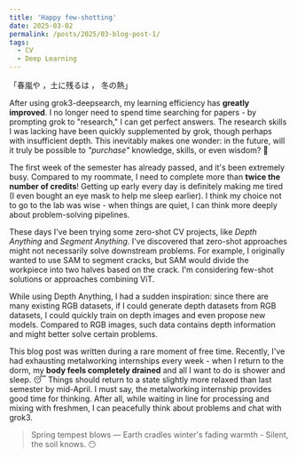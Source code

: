 ```yaml
---
title: 'Happy few-shotting'
date: 2025-03-02
permalink: /posts/2025/03-blog-post-1/
tags:
  - CV
  - Deep Learning
---
```


「春嵐や ，土に残るは ， 冬の熱」

After using grok3-deepsearch, my learning efficiency has **greatly improved**. I no longer need to spend time searching for papers - by prompting grok to "research," I can get perfect answers. The research skills I was lacking have been quickly supplemented by grok, though perhaps with insufficient depth. This inevitably makes one wonder: in the future, will it truly be possible to *"purchase"* knowledge, skills, or even wisdom? 🤔

The first week of the semester has already passed, and it's been extremely busy. Compared to my roommate, I need to complete more than **twice the number of credits**! Getting up early every day is definitely making me tired (I even bought an eye mask to help me sleep earlier). I think my choice not to go to the lab was wise - when things are quiet, I can think more deeply about problem-solving pipelines.

These days I've been trying some zero-shot CV projects, like *Depth Anything* and *Segment Anything*. I've discovered that zero-shot approaches might not necessarily solve downstream problems. For example, I originally wanted to use SAM to segment cracks, but SAM would divide the workpiece into two halves based on the crack. I'm considering few-shot solutions or approaches combining ViT.

While using Depth Anything, I had a sudden inspiration: since there are many existing RGB datasets, if I could generate depth datasets from RGB datasets, I could quickly train on depth images and even propose new models. Compared to RGB images, such data contains depth information and might better solve certain problems.

This blog post was written during a rare moment of free time. Recently, I've had exhausting metalworking internships every week - when I return to the dorm, my **body feels completely drained** and all I want to do is shower and sleep. 😴 Things should return to a state slightly more relaxed than last semester by mid-April. I must say, the metalworking internship provides good time for thinking. After all, while waiting in line for processing and mixing with freshmen, I can peacefully think about problems and chat with grok3.

> Spring tempest blows — Earth cradles winter's fading warmth - Silent, the soil knows. 😶
